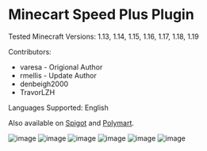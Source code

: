 # Minecart Speed Plus Plugin

Tested Minecraft Versions: 1.13, 1.14, 1.15, 1.16, 1.17, 1.18, 1.19

Contributors:
* varesa - Origional Author
* rmellis - Update Author
* denbeigh2000
* TravorLZH

Languages Supported: English

Also available on [Spigot][spigot] and [Polymart][polymart].

![image](https://user-images.githubusercontent.com/41447552/122661160-4692a700-d17f-11eb-8335-2e2eb2ecaa51.png)
![image](https://user-images.githubusercontent.com/41447552/122661162-50b4a580-d17f-11eb-982c-0566f5cff8c2.png)
![image](https://user-images.githubusercontent.com/41447552/122661175-675afc80-d17f-11eb-973c-6ef453ac9239.png)
![image](https://user-images.githubusercontent.com/41447552/122661219-b5700000-d17f-11eb-9e94-d83eb29c9347.png)
![image](https://user-images.githubusercontent.com/41447552/122661231-db95a000-d17f-11eb-98b7-cc9f4d097bbe.png)
![image](https://user-images.githubusercontent.com/41447552/122661238-f0723380-d17f-11eb-8bc3-e820d8513fd7.png)

[spigot]: https://www.spigotmc.org/resources/minecart-speed-plus.69639/
[polymart]: https://polymart.org/resource/minecart-speed-plus.854